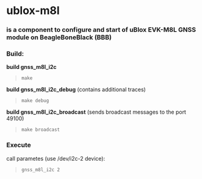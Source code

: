 # ublox-m8l 
### is a component to configure and start of uBlox EVK-M8L GNSS module on BeagleBoneBlack (BBB)

### Build:
**build gnss_m8l_i2c**
>```make``` 

**build gnss_m8l_i2c_debug** (contains additional traces)
>```make debug```

**build gnss_m8l_i2c_broadcast** (sends broadcast messages to the port 49100)
>```make broadcast```

### Execute
call parametes (use /dev/i2c-2 device):
>```gnss_m8l_i2c 2```
